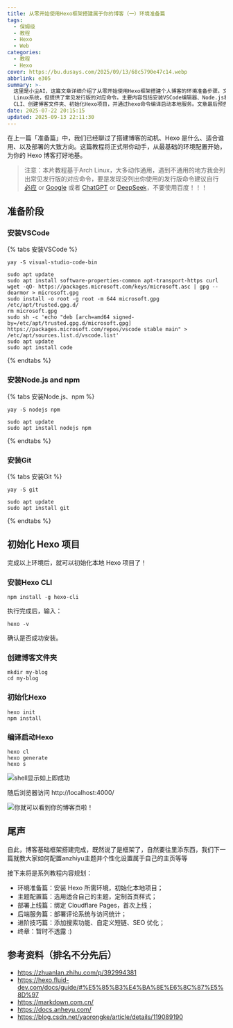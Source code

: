 ```yaml
---
title: 从零开始使用Hexo框架搭建属于你的博客（一）环境准备篇
tags:
  - 保姆级
  - 教程
  - Hexo
  - Web
categories:
  - 教程
  - Hexo
cover: https://bu.dusays.com/2025/09/13/68c5790e47c14.webp
abbrlink: e305
summary: >-
  这里是小尘AI，这篇文章详细介绍了从零开始使用Hexo框架搭建个人博客的环境准备步骤。文章基于Arch
  Linux系统，但提供了常见发行版的对应命令。主要内容包括安装VSCode编辑器、Node.js和npm运行环境、Git版本控制工具，以及初始化Hexo项目的完整流程。教程详细展示了如何安装Hexo
  CLI、创建博客文件夹、初始化Hexo项目，并通过hexo命令编译启动本地服务。文章最后预告了后续系列教程的内容规划，包括主题配置、部署上线、后端服务等进阶内容，为读者提供了完整的Hexo博客搭建路线图。
date: 2025-07-22 20:15:15
updated: 2025-09-13 22:11:30
---
```


在上一篇「准备篇」中，我们已经聊过了搭建博客的动机、Hexo 是什么、适合谁用、以及部署的大致方向。这篇教程将正式带你动手，从最基础的环境配置开始，为你的 Hexo 博客打好地基。

> 注意：本片教程基于Arch Linux，大多动作通用，遇到不通用的地方我会列出常见发行版的对应命令，要是发现没列出你使用的发行版命令建议自行 [必应](https://www.bing.com/) or [Google](https://www.google.com/) 或者 [ChatGPT](https://chatgpt.com/) or [DeepSeek](https://deepseek.com/)，不要使用百度！！！

## 准备阶段

### 安装VSCode

{% tabs 安装VSCode %}

<!-- tab Arch -->

```shell
yay -S visual-studio-code-bin
```

<!-- endtab -->

<!-- tab Ubuntu/Debian -->

```shell
sudo apt update
sudo apt install software-properties-common apt-transport-https curl
wget -qO- https://packages.microsoft.com/keys/microsoft.asc | gpg --dearmor > microsoft.gpg
sudo install -o root -g root -m 644 microsoft.gpg /etc/apt/trusted.gpg.d/
rm microsoft.gpg
sudo sh -c 'echo "deb [arch=amd64 signed-by=/etc/apt/trusted.gpg.d/microsoft.gpg] https://packages.microsoft.com/repos/vscode stable main" > /etc/apt/sources.list.d/vscode.list'
sudo apt update
sudo apt install code
```

<!-- endtab -->

{% endtabs %}

### 安装Node.js and npm

{% tabs 安装Node.js、npm %}

<!-- tab Arch -->

```shell
yay -S nodejs npm
```

<!-- endtab -->

<!-- tab Ubuntu/Debian -->

```shell
sudo apt update
sudo apt install nodejs npm
```

<!-- endtab -->

{% endtabs %}

### 安装Git

{% tabs 安装Git %}

<!-- tab Arch -->

```shell
yay -S git
```

<!-- endtab -->

<!-- tab Ubuntu/Debian -->

```shell
sudo apt update
sudo apt install git
```

<!-- endtab -->

{% endtabs %}

## 初始化 Hexo 项目

完成以上环境后，就可以初始化本地 Hexo 项目了！

### 安装Hexo CLI

```shell
npm install -g hexo-cli
```

执行完成后，输入：
```shell
hexo -v
```
确认是否成功安装。

### 创建博客文件夹
```shell
mkdir my-blog
cd my-blog
```

### 初始化Hexo
```shell
hexo init
npm install
```

### 编译启动Hexo
```shell
hexo cl
hexo generate
hexo s
```

![shell显示如上即成功](/img/从零开始使用Hexo框架搭建属于你的博客/1/jietu/localhost4000.png)

随后浏览器访问 http://localhost:4000/

![你就可以看到你的博客页啦！](/img/从零开始使用Hexo框架搭建属于你的博客/1/jietu/localhost4000web.png)

## 尾声

自此，博客基础框架搭建完成，既然说了是框架了，自然要往里添东西，我们下一篇就教大家如何配置anzhiyu主题并个性化设置属于自己的主页等等

接下来将是系列教程内容规划：

- 环境准备篇：安装 Hexo 所需环境，初始化本地项目；
- 主题配置篇：选用适合自己的主题，定制首页样式；
- 部署上线篇：绑定 Cloudflare Pages，首次上线；
- 后端服务篇：部署评论系统与访问统计；
- 进阶技巧篇：添加搜索功能、自定义短链、SEO 优化；
- 终章：暂时不透露 :)










## 参考资料（排名不分先后）
- https://zhuanlan.zhihu.com/p/392994381
- https://hexo.fluid-dev.com/docs/guide/#%E5%85%B3%E4%BA%8E%E6%8C%87%E5%8D%97
- https://markdown.com.cn/
- https://docs.anheyu.com/
- https://blog.csdn.net/yaorongke/article/details/119089190
